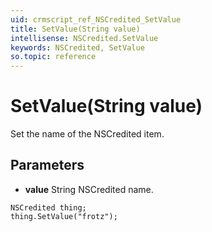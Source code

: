 ```yaml
---
uid: crmscript_ref_NSCredited_SetValue
title: SetValue(String value)
intellisense: NSCredited.SetValue
keywords: NSCredited, SetValue
so.topic: reference
---
```


# SetValue(String value)

Set the name of the NSCredited item.

## Parameters

* **value** String NSCredited name.

```crmscript
NSCredited thing;
thing.SetValue("frotz");
```

